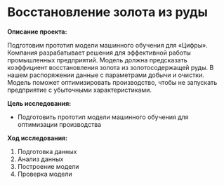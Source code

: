 # Восстановление золота из руды

**Описание проекта:**    
    
Подготовим прототип модели машинного обучения для «Цифры». Компания разрабатывает решения для эффективной работы промышленных предприятий. Модель должна предсказать коэффициент восстановления золота из золотосодержащей руды. В нашем распоряжении данные с параметрами добычи и очистки. Модель поможет оптимизировать производство, чтобы не запускать предприятие с убыточными характеристиками.

**Цель исследования:**

* Подготовить прототип модели машинного обучения для оптимизации производства

**Ход исследования:**

1. Подготовка данных
2. Анализ данных
3. Построение модели
4. Проверка модели
